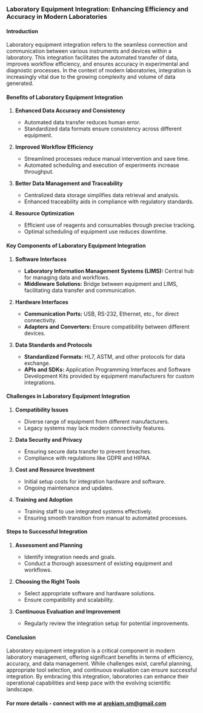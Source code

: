 ### Laboratory Equipment Integration: Enhancing Efficiency and Accuracy in Modern Laboratories

#### Introduction
Laboratory equipment integration refers to the seamless connection and communication between various instruments and devices within a laboratory. This integration facilitates the automated transfer of data, improves workflow efficiency, and ensures accuracy in experimental and diagnostic processes. In the context of modern laboratories, integration is increasingly vital due to the growing complexity and volume of data generated.

#### Benefits of Laboratory Equipment Integration

1. **Enhanced Data Accuracy and Consistency**
   - Automated data transfer reduces human error.
   - Standardized data formats ensure consistency across different equipment.

2. **Improved Workflow Efficiency**
   - Streamlined processes reduce manual intervention and save time.
   - Automated scheduling and execution of experiments increase throughput.

3. **Better Data Management and Traceability**
   - Centralized data storage simplifies data retrieval and analysis.
   - Enhanced traceability aids in compliance with regulatory standards.

4. **Resource Optimization**
   - Efficient use of reagents and consumables through precise tracking.
   - Optimal scheduling of equipment use reduces downtime.

#### Key Components of Laboratory Equipment Integration

1. **Software Interfaces**
   - **Laboratory Information Management Systems (LIMS):** Central hub for managing data and workflows.
   - **Middleware Solutions:** Bridge between equipment and LIMS, facilitating data transfer and communication.

2. **Hardware Interfaces**
   - **Communication Ports:** USB, RS-232, Ethernet, etc., for direct connectivity.
   - **Adapters and Converters:** Ensure compatibility between different devices.

3. **Data Standards and Protocols**
   - **Standardized Formats:** HL7, ASTM, and other protocols for data exchange.
   - **APIs and SDKs:** Application Programming Interfaces and Software Development Kits provided by equipment manufacturers for custom integrations.

#### Challenges in Laboratory Equipment Integration

1. **Compatibility Issues**
   - Diverse range of equipment from different manufacturers.
   - Legacy systems may lack modern connectivity features.

2. **Data Security and Privacy**
   - Ensuring secure data transfer to prevent breaches.
   - Compliance with regulations like GDPR and HIPAA.

3. **Cost and Resource Investment**
   - Initial setup costs for integration hardware and software.
   - Ongoing maintenance and updates.

4. **Training and Adoption**
   - Training staff to use integrated systems effectively.
   - Ensuring smooth transition from manual to automated processes.

#### Steps to Successful Integration

1. **Assessment and Planning**
   - Identify integration needs and goals.
   - Conduct a thorough assessment of existing equipment and workflows.

2. **Choosing the Right Tools**
   - Select appropriate software and hardware solutions.
   - Ensure compatibility and scalability.

3. **Continuous Evaluation and Improvement**
   - Regularly review the integration setup for potential improvements.

#### Conclusion

Laboratory equipment integration is a critical component in modern laboratory management, offering significant benefits in terms of efficiency, accuracy, and data management. While challenges exist, careful planning, appropriate tool selection, and continuous evaluation can ensure successful integration. By embracing this integration, laboratories can enhance their operational capabilities and keep pace with the evolving scientific landscape.

#### For more details  - connect with me at arokiam.sm@gmail.com
